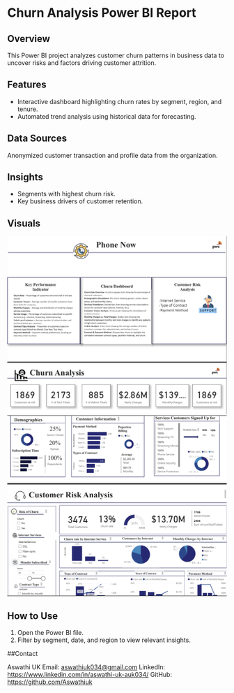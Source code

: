 # Churn Analysis Power BI Report

## Overview
This Power BI project analyzes customer churn patterns in business data to uncover risks and factors driving customer attrition.

## Features
- Interactive dashboard highlighting churn rates by segment, region, and tenure.
- Automated trend analysis using historical data for forecasting.

## Data Sources
Anonymized customer transaction and profile data from the organization.

## Insights
- Segments with highest churn risk.
- Key business drivers of customer retention.

## Visuals

![Churn Dashboard 1](images/churn1.png)
![Churn Dashboard 2](images/churn2.png)

## How to Use
1. Open the Power BI file.
2. Filter by segment, date, and region to view relevant insights.

##Contact

Aswathi UK
Email: aswathiuk034@gmail.com
LinkedIn: https://www.linkedin.com/in/aswathi-uk-auk034/
GitHub: https://github.com/Aswathiuk
